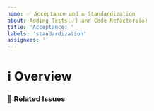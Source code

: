 ```yaml
---
name: ✅ Acceptance and ♻ Standardization
about: Adding Tests(✅) and Code Refactors(♻)
title: 'Acceptance: '
labels: 'standardization'
assignees: ''
---
```


# ℹ Overview

<!--- Provide an overview of the task -->

### 📝 Related Issues

<!--- Pin any related issues -->
